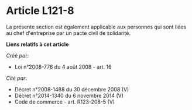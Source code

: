 # Article L121-8

La présente section est également applicable aux personnes qui sont liées au chef d'entreprise par un pacte civil de
solidarité.

**Liens relatifs à cet article**

_Créé par_:

  - Loi n°2008-776 du 4 août 2008 - art. 16

_Cité par_:

  - Décret n°2008-1488 du 30 décembre 2008 (V)
  - Décret n°2014-1340 du 6 novembre 2014 (V)
  - Code de commerce - art. R123-208-5 (V)
